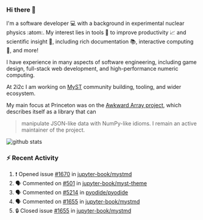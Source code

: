 ### Hi there 👋 

I'm a software developer 💻 with a background in experimental nuclear physics :atom:. My interest lies in tools :wrench: to improve productivity :chart_with_upwards_trend: and scientific insight :telescope:, including rich documentation 📚, interactive computing 🧮, and more! 

I have experience in many aspects of software engineering, including game design, full-stack web development, and high-performance numeric computing. 

At 2i2c I am working on [MyST](https://github.com/jupyter-book/mystmd) community building, tooling, and wider ecosystem. 

My main focus at Princeton was on the [Awkward Array project](awkward-array.org/), which describes itself as a library that can 
> manipulate JSON-like data with NumPy-like idioms. I remain an active maintainer of the project. 

![github stats](https://github-readme-stats.vercel.app/api?username=agoose77&show_icons=true&hide_rank=true&hide_title=true&bg_color=30,e76445,904e95&text_color=efe3ec&icon_color=efe3ec)
<!--
**agoose77/agoose77** is a ✨ _special_ ✨ repository because its `README.md` (this file) appears on your GitHub profile.

Here are some ideas to get you started:

- 🔭 I’m currently working on ...
- 🌱 I’m currently learning ...
- 👯 I’m looking to collaborate on ...
- 🤔 I’m looking for help with ...
- 💬 Ask me about ...
- 📫 How to reach me: ...
- 😄 Pronouns: ...
- ⚡ Fun fact: ...
-->

### :zap: Recent Activity

<!--START_SECTION:activity-->
1. ❗ Opened issue [#1670](https://github.com/jupyter-book/mystmd/issues/1670) in [jupyter-book/mystmd](https://github.com/jupyter-book/mystmd)
2. 🗣 Commented on [#501](https://github.com/jupyter-book/myst-theme/issues/501#issuecomment-2493330585) in [jupyter-book/myst-theme](https://github.com/jupyter-book/myst-theme)
3. 🗣 Commented on [#5214](https://github.com/pyodide/pyodide/pull/5214#issuecomment-2490815148) in [pyodide/pyodide](https://github.com/pyodide/pyodide)
4. 🗣 Commented on [#1655](https://github.com/jupyter-book/mystmd/issues/1655#issuecomment-2490650189) in [jupyter-book/mystmd](https://github.com/jupyter-book/mystmd)
5. 🔒 Closed issue [#1655](https://github.com/jupyter-book/mystmd/issues/1655) in [jupyter-book/mystmd](https://github.com/jupyter-book/mystmd)
<!--END_SECTION:activity-->
